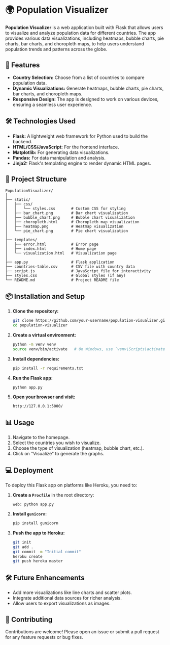 # 🌍 Population Visualizer

**Population Visualizer** is a web application built with Flask that allows users to visualize and analyze population data for different countries. The app provides various data visualizations, including heatmaps, bubble charts, pie charts, bar charts, and choropleth maps, to help users understand population trends and patterns across the globe.

## 🚀 Features

- **Country Selection:** Choose from a list of countries to compare population data.
- **Dynamic Visualizations:** Generate heatmaps, bubble charts, pie charts, bar charts, and choropleth maps.
- **Responsive Design:** The app is designed to work on various devices, ensuring a seamless user experience.

## 🛠️ Technologies Used

- **Flask:** A lightweight web framework for Python used to build the backend.
- **HTML/CSS/JavaScript:** For the frontend interface.
- **Matplotlib:** For generating data visualizations.
- **Pandas:** For data manipulation and analysis.
- **Jinja2:** Flask's templating engine to render dynamic HTML pages.

## 📂 Project Structure

```
PopulationVisualizer/
│
├── static/
│   ├── css/
│   │   └── styles.css       # Custom CSS for styling
│   ├── bar_chart.png        # Bar chart visualization
│   ├── bubble_chart.png     # Bubble chart visualization
│   ├── choropleth.html      # Choropleth map visualization
│   ├── heatmap.png          # Heatmap visualization
│   └── pie_chart.png        # Pie chart visualization
│
├── templates/
│   ├── error.html           # Error page
│   ├── index.html           # Home page
│   └── visualization.html   # Visualization page
│
├── app.py                   # Flask application
├── countries-table.csv      # CSV file with country data
├── script.js                # JavaScript file for interactivity
├── styles.css               # Global styles (if any)
└── README.md                # Project README file
```

## 📦 Installation and Setup

1. **Clone the repository:**
   ```bash
   git clone https://github.com/your-username/population-visualizer.git
   cd population-visualizer
   ```

2. **Create a virtual environment:**
   ```bash
   python -m venv venv
   source venv/bin/activate   # On Windows, use `venv\Scripts\activate`
   ```

3. **Install dependencies:**
   ```bash
   pip install -r requirements.txt
   ```

4. **Run the Flask app:**
   ```bash
   python app.py
   ```

5. **Open your browser and visit:**
   ```
   http://127.0.0.1:5000/
   ```

## 📊 Usage

1. Navigate to the homepage.
2. Select the countries you wish to visualize.
3. Choose the type of visualization (heatmap, bubble chart, etc.).
4. Click on "Visualize" to generate the graphs.

## 💻 Deployment

To deploy this Flask app on platforms like Heroku, you need to:

1. **Create a `Procfile`** in the root directory:
   ```
   web: python app.py
   ```

2. **Install `gunicorn`:**
   ```bash
   pip install gunicorn
   ```

3. **Push the app to Heroku:**
   ```bash
   git init
   git add .
   git commit -m "Initial commit"
   heroku create
   git push heroku master
   ```

## 🛠️ Future Enhancements

- Add more visualizations like line charts and scatter plots.
- Integrate additional data sources for richer analysis.
- Allow users to export visualizations as images.

## 🤝 Contributing

Contributions are welcome! Please open an issue or submit a pull request for any feature requests or bug fixes.

